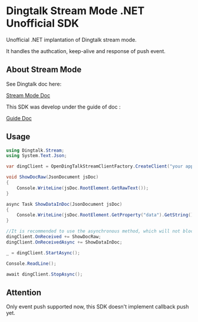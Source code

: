 # **Dingtalk Stream Mode .NET Unofficial SDK**

Unofficial .NET implantation of Dingtalk stream mode.

It handles the authcation, keep-alive and response of push event.

## About Stream Mode

See Dingtalk doc here:

[Stream Mode Doc](https://open.dingtalk.com/document/resourcedownload/introduction-to-stream-mode)

This SDK was develop under the guide of doc :

[Guide Doc](https://open.dingtalk.com/document/direction/stream-mode-protocol-access-description)

## Usage

```c#
using Dingtalk.Stream;
using System.Text.Json;

var dingClient = OpenDingTalkStreamClientFactory.CreateClient("your appkey", "your appSecret");

void ShowDocRaw(JsonDocument jsDoc)
{
    Console.WriteLine(jsDoc.RootElement.GetRawText());
}

async Task ShowDataInDoc(JsonDocument jsDoc)
{
    Console.WriteLine(jsDoc.RootElement.GetProperty("data").GetString());
}

//It is recommended to use the asynchronous method, which will not block the continuous push data of Websocket.
dingClient.OnReceived += ShowDocRaw;
dingClient.OnReceivedAsync += ShowDataInDoc;

_ = dingClient.StartAsync();

Console.ReadLine();

await dingClient.StopAsync();
```

## Attention

Only event push supported now, this SDK doesn't implement callback push yet.

